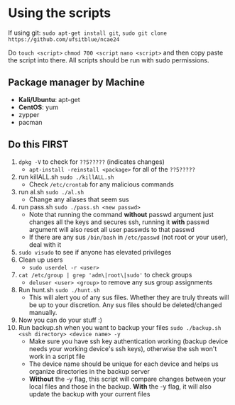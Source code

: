 # Using the scripts
If using git: `sudo apt-get install git`, `sudo git clone https://github.com/ufsitblue/ncae24`

Do `touch <script>` `chmod 700 <script` `nano <script>` and then copy paste the script into there. All scripts should be run with sudo permissions.

## Package manager by Machine
- **Kali/Ubuntu**: apt-get
- **CentOS**: yum
- zypper
- pacman
## Do this FIRST
1. `dpkg -V` to check for `??5?????` (indicates changes)
    - `apt-install -reinstall <package>` for all of the `??5?????`
2. run killALL.sh `sudo ./killALL.sh`
    - Check `/etc/crontab` for any malicious commands
3. run al.sh `sudo ./al.sh`
    - Change any aliases that seem sus
4. run pass.sh `sudo ./pass.sh <new passwd>`
    - Note that running the command **without** passwd argument just changes all the keys and secures ssh, running it **with** passwd argument will also reset all user passwds to that passwd
    - If there are any sus `/bin/bash` in `/etc/passwd` (not root or your user), deal with it
5. `sudo visudo` to see if anyone has elevated privileges
6. Clean up users
    - `sudo userdel -r <user>`
7. `cat /etc/group | grep 'adm\|root\|sudo'` to check groups
    - `deluser <user> <group>` to remove any sus group assignments
8. Run hunt.sh `sudo ./hunt.sh`
    - This will alert you of any sus files. Whether they are truly threats will be up to your discretion. Any sus files should be deleted/changed manually.
9. Now you can do your stuff :)
10. Run backup.sh when you want to backup your files `sudo ./backup.sh <ssh directory> <device name> -y`
    - Make sure you have ssh key authentication working (backup device needs your working device's ssh keys), otherwise the ssh won't work in a script file
    - The device name should be unique for each device and helps us organize directories in the backup server
    - **Without** the -y flag, this script will compare changes between your local files and those in the backup. **With** the -y flag, it will also update the backup with your current files
